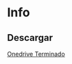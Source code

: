 # Info
## Descargar
[Onedrive Terminado](https://duoccl0-my.sharepoint.com/:b:/g/personal/ga_zunigam_duocuc_cl/ER9yVfnR37tIhrULJnPejD4BOPOw9_elIgDdo3Q-xNlUVA?e=hmPTS8)